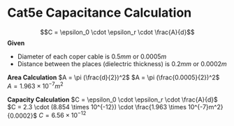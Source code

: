 # Cat5e Capacitance Calculation

$$C = \epsilon_0 \cdot \epsilon_r \cdot \frac{A}{d}$$
**Given**
 - Diameter of each coper cable is $0.5 mm$ or $0.0005 m$
 - Distance between the places (dielectric thickness) is $0.2 mm$ or $0.0002m$

**Area Calculation**
$A = \pi (\frac{d}{2})^2$
$A = \pi (\frac{0.0005}{2})^2$
$A = 1.963 \times 10^{-7}m^2$

**Capacity Calculation**
$C = \epsilon_0 \cdot \epsilon_r \cdot \frac{A}{d}$
$C = 2.3 \cdot (8.854 \times 10^{-12}) \cdot \frac{1.963 \times 10^{-7}m^2}{0.0002}$
$C = 6.56 \times 10^{-12}$ 